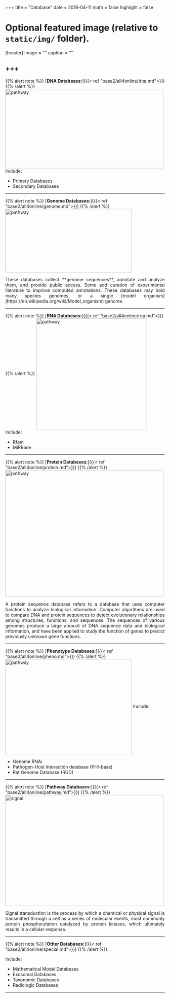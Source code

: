 +++
title = "Database"
date = 2018-04-11
math = false
highlight = false

# Optional featured image (relative to `static/img/` folder).
[header]
image = ""
caption = ""

+++
-----
{{% alert note %}}
[**DNA Databases:**]({{< ref "base2/all4online/dna.md">}})
{{% /alert %}}
<img src="/img/database/dna.jpg" width= "500" height="250" alt="pathway" align="center">
Include: 

* Primary Databases
* Secondary Databases

-----
{{% alert note %}}
[**Genome Databases:**]({{< ref "base2/all4online/genome.md">}})
{{% /alert %}}
<img src="/img/database/genome.jpg" width= "400" height="200" alt="pathway" align="center">

<p align="justify">These databases collect **genome sequences**, annotate and analyze them, and provide public access. Some add curation of experimental literature to improve computed annotations. These databases may hold many species genomes, or a single [model organism](https://en.wikipedia.org/wiki/Model_organism) genome.

-----
{{% alert note %}}
[**RNA Databases:**]({{< ref "base2/all4online/rna.md">}})
{{% /alert %}}
<img src="/img/database/RNA_chemical_structure.jpg" width= "350" height="350" alt="pathway" align="center">
Include: 

* Rfam
* MiRBase

-----
{{% alert note %}}
[**Protein Databases:**]({{< ref "base2/all4online/protein.md">}})
{{% /alert %}}
<img src="/img/database/proseq.jpg" width= "500" height="400" alt="pathway" align="center">

<p align="justify">A protein sequence database refers to a database that uses computer functions to analyze biological information. Computer algorithms are used to compare DNA and protein sequences to detect evolutionary relationships among structures, functions, and sequences. The sequences of various genomes produce a large amount of DNA sequence data and biological information, and have been applied to study the function of genes to predict previously unknown gene functions. 

-----
{{% alert note %}}
[**Phenotype Databases:**]({{< ref "base2/all4online/pheno.md">}})
{{% /alert %}}
<img src="/img/database/Phenotype.jpg" width= "400" height="300" alt="pathway" align="center">
Include: 

* Genome RNAi
* Pathogen-Host Interaction database (PHI-base)
* Rat Genome Database (RGD)

-----
{{% alert note %}}
[**Pathway Databases:**]({{< ref "base2/all4online/pathway.md">}})
{{% /alert %}}
<img src="/img/database/signal.png" width= "500" height="350" alt="signal" align="center">
<p align="justify">Signal transduction is the process by which a chemical or physical signal is transmitted through a cell as a series of molecular events, most commonly protein phosphorylation catalyzed by protein kinases, which ultimately results in a cellular response.

-----
{{% alert note %}}
[**Other Databases:**]({{< ref "base2/all4online/special.md">}})
{{% /alert %}}

Include: 

* Mathematical Model Databases
* Exosomal Databases
* Taxonomic Databases
* Radiologic Databases

-----